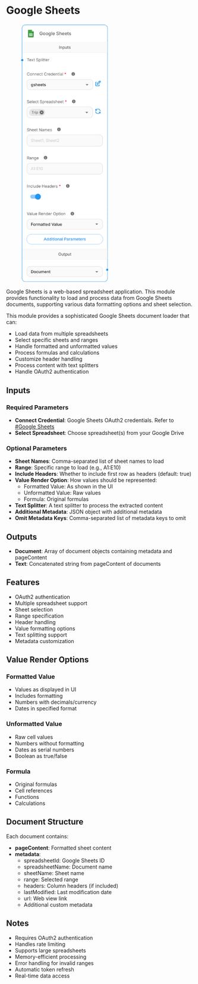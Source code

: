 # Google Sheets

<figure><img src="../../../.gitbook/assets/image (283).png" alt="" width="234"><figcaption></figcaption></figure>

Google Sheets is a web-based spreadsheet application. This module provides functionality to load and process data from Google Sheets documents, supporting various data formatting options and sheet selection.

This module provides a sophisticated Google Sheets document loader that can:

* Load data from multiple spreadsheets
* Select specific sheets and ranges
* Handle formatted and unformatted values
* Process formulas and calculations
* Customize header handling
* Process content with text splitters
* Handle OAuth2 authentication

## Inputs

### Required Parameters

* **Connect Credential**: Google Sheets OAuth2 credentials. Refer to [#Google Sheets](../tools/google-sheets.md)
* **Select Spreadsheet**: Choose spreadsheet(s) from your Google Drive

### Optional Parameters

* **Sheet Names**: Comma-separated list of sheet names to load
* **Range**: Specific range to load (e.g., A1:E10)
* **Include Headers**: Whether to include first row as headers (default: true)
* **Value Render Option**: How values should be represented:
  * Formatted Value: As shown in the UI
  * Unformatted Value: Raw values
  * Formula: Original formulas
* **Text Splitter**: A text splitter to process the extracted content
* **Additional Metadata**: JSON object with additional metadata
* **Omit Metadata Keys**: Comma-separated list of metadata keys to omit

## Outputs

* **Document**: Array of document objects containing metadata and pageContent
* **Text**: Concatenated string from pageContent of documents

## Features

* OAuth2 authentication
* Multiple spreadsheet support
* Sheet selection
* Range specification
* Header handling
* Value formatting options
* Text splitting support
* Metadata customization

## Value Render Options

### Formatted Value

* Values as displayed in UI
* Includes formatting
* Numbers with decimals/currency
* Dates in specified format

### Unformatted Value

* Raw cell values
* Numbers without formatting
* Dates as serial numbers
* Boolean as true/false

### Formula

* Original formulas
* Cell references
* Functions
* Calculations

## Document Structure

Each document contains:

* **pageContent**: Formatted sheet content
* **metadata**:
  * spreadsheetId: Google Sheets ID
  * spreadsheetName: Document name
  * sheetName: Sheet name
  * range: Selected range
  * headers: Column headers (if included)
  * lastModified: Last modification date
  * url: Web view link
  * Additional custom metadata

## Notes

* Requires OAuth2 authentication
* Handles rate limiting
* Supports large spreadsheets
* Memory-efficient processing
* Error handling for invalid ranges
* Automatic token refresh
* Real-time data access
